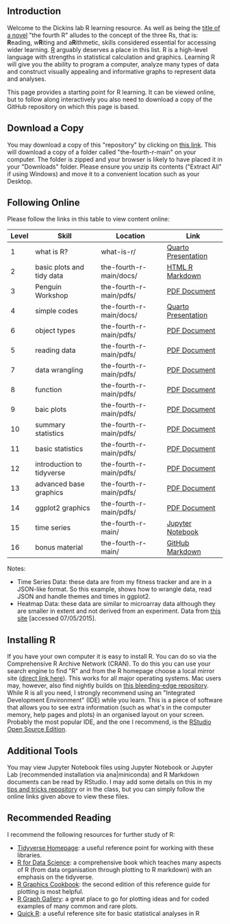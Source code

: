## Introduction
Welcome to the Dickins lab R learning resource. As well as being the [title of a novel](https://en.wikipedia.org/wiki/The_Fourth_%22R%22) "the fourth R" alludes to the concept of the three Rs, that is: **R**eading, w**R**iting and a**R**ithmetic, skills considered essential for accessing wider learning. [R](https://www.r-project.org) arguably deserves a place in this list. R is a high-level language with strengths in statistical calculation and graphics. Learning R will give you the ability to program a computer, analyze many types of data and construct visually appealing and informative graphs to represent data and analyses.

This page provides a starting point for R learning. It can be viewed online, but to follow along interactively you also need to download a copy of the GitHub repository on which this page is based.

## Download a Copy
You may download a copy of this "repository" by clicking on [this link](https://github.com/tethig/the-fourth-r/archive/refs/heads/main.zip). This will download a copy of a folder called "the-fourth-r-main" on your computer. The folder is zipped and your browser is likely to have placed it in your "Downloads" folder. Please ensure you unzip its contents ("Extract All" if using Windows) and move it to a convenient location such as your Desktop.

## Following Online
Please follow the links in this table to view content online:

| Level  | Skill                     | Location                | Link                                                                                   |
|--------|---------------------------|-------------------------|----------------------------------------------------------------------------------------|
| 1      | what is R?                | what-is-r/              | [Quarto Presentation](https://bendickins.net/what-is-r/)                               |
| 2      | basic plots and tidy data | the-fourth-r-main/docs/ | [HTML R Markdown](scatter-plots.html)                                                  |
| 3      | Penguin Workshop          | the-fourth-r-main/pdfs/ | [PDF Document](../blob/main/pdfs/PenguinsWorkshop.pdf)                                 |
| 4      | simple codes              | the-fourth-r-main/docs/ | [Quarto Presentation](simple-codes.html)                                               |
| 6      | object types              | the-fourth-r-main/pdfs/ | [PDF Document](../pdfs/3-object-types.pdf)                                             |
| 5      | reading data              | the-fourth-r-main/pdfs/ | [PDF Document](../pdfs/2-reading-data.pdf)                                             |
| 7      | data wrangling            | the-fourth-r-main/pdfs/ | [PDF Document](../pdfs/4-data-wrangling.pdf)                                           |
| 8      | function                  | the-fourth-r-main/pdfs/ | [PDF Document](../pdfs/5-functions.pdf)                                                |
| 9      | baic plots                | the-fourth-r-main/pdfs/ | [PDF Document](../pdfs/6-basic-plots.pdf)                                              |
| 10     | summary statistics        | the-fourth-r-main/pdfs/ | [PDF Document](../pdfs/7-summary-statistics.pdf)                                       |
| 11     | basic statistics          | the-fourth-r-main/pdfs/ | [PDF Document](../pdfs/8-basic-statistics.pdf)                                         |
| 12     | introduction to tidyverse | the-fourth-r-main/pdfs/ | [PDF Document](../pdfs/9-tidyverse-introduction.pdf)                                   |
| 13     | advanced base graphics    | the-fourth-r-main/pdfs/ | [PDF Document](../pdfs/10-advanced-base-graphics.pdf)                                  |
| 14     | ggplot2 graphics          | the-fourth-r-main/pdfs/ | [PDF Document](../pdfs/11-ggplot2-graphics.pdf)                                        |
| 15     | time series               | the-fourth-r-main/      | [Jupyter Notebook](https://github.com/tethig/the-fourth-r/blob/main/time-series.ipynb) |
| 16     | bonus material            | the-fourth-r-main/      | [GitHub Markdown](https://github.com/tethig/the-fourth-r/blob/main/bonus-material.md)  |

Notes:
- Time Series Data: these data are from my fitness tracker and are in a JSON-like format. So this example, shows how to wrangle data, read JSON and handle themes and times in ggplot2.
- Heatmap Data: these data are similar to microarray data although they are smaller in extent and not derived from an experiment. Data from [this site](http://www.sbeams.org/sample_data/) [accessed 07/05/2015].

## Installing R
If you have your own computer it is easy to install R. You can do so via the Comprehensive R Archive Network (CRAN). To do this you can use your search engine to find "R" and from the R homepage choose a local mirror site ([direct link here](https://cran.r-project.org/mirrors.html)). This works for all major operating systems. Mac users may, however, also find nightly builds on [this bleeding-edge repository](https://mac.r-project.org). While R is all you need, I strongly recommend using an "Integrated Development Environment" (IDE) while you learn. This is a piece of software that allows you to see extra information (such as what's in the computer memory, help pages and plots) in an organised layout on your screen. Probably the most popular IDE, and the one I recommend, is the [RStudio Open Source Edition](https://www.rstudio.com/products/rstudio/download/).

## Additional Tools
You may view Jupyter Notebook files using Jupyter Notebook or Jupyter Lab (recommended installation via ana|miniconda) and R Markdown documents can be read by RStudio. I may add some details on this in my [tips and tricks repository](https://github.com/tethig/turbo-spoon) or in the class, but you can simply follow the online links given above to view these files.

## Recommended Reading
I recommend the following resources for further study of R:
- [Tidyverse Homepage](https://www.tidyverse.org): a useful reference point for working with these libraries.
- [R for Data Science](https://r4ds.had.co.nz): a comprehensive book which teaches many aspects of R (from data organisation through plotting to R markdown) with an emphasis on the tidyverse.
- [R Graphics Cookbook](https://r-graphics.org): the second edition of this reference guide for plotting is most helpful.
- [R Graph Gallery](https://www.r-graph-gallery.com): a great place to go for plotting ideas and for coded examples of many common and rare plots.
- [Quick R](https://www.statmethods.net/): a useful reference site for basic statistical analyses in R
